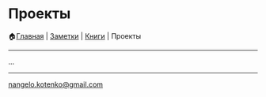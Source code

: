 # Проекты

🏠[Главная](https://github.com/codekote/about) |
[Заметки](https://github.com/codekote/about/blob/main/notes.md) |
[Книги](https://github.com/codekote/about/blob/main/books.md) |
Проекты

___
...
___
[nangelo.kotenko@gmail.com](mailto:nangelo.kotenko@gmil.com)
